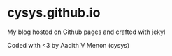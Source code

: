 cysys.github.io
===============

My blog hosted on Github pages and crafted with jekyl

Coded with <3 by Aadith V Menon (cysys)
